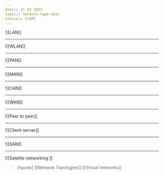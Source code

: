 ```yaml
---
date:: 21 03 2023
topic:: network-type-main
status:: START
---
```

![[LAN]]


---

![[WLAN]]

---

![[PAN]]

--- 

![[MAN]]

---
![[CAN]]

---
![[WAN]]

---

![[Peer to peer]]

---
![[Client-server]]

--- 
![[SAN]]

---

![[Satelite networking ]]


> [!quote]
> [[Network Topologies]] [[Virtual networks]]